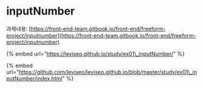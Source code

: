 # inputNumber

과제내용: [https://front-end-team.gitbook.io/front-end/freeform-project/inputnumber](https://front-end-team.gitbook.io/front-end/freeform-project/inputnumber)

{% embed url="https://leviseo.github.io/study/ex01\_inputNumber/" %}

{% embed url="https://github.com/leviseo/leviseo.github.io/blob/master/study/ex01\_inputNumber/index.html" %}



